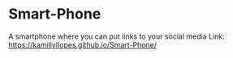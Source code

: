 # Smart-Phone
A smartphone where you can put links to your social media
Link: https://kamillyllopes.github.io/Smart-Phone/
